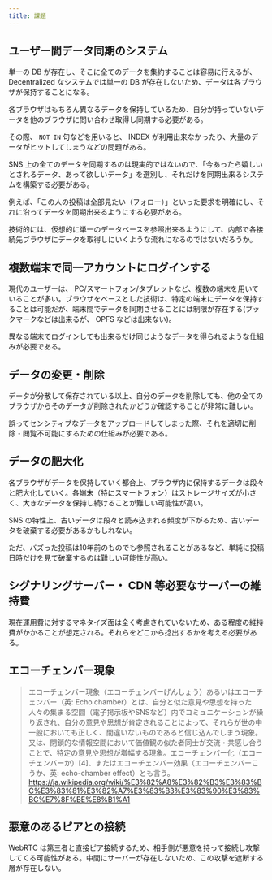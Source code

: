```yaml
---
title: 課題
---
```


## ユーザー間データ同期のシステム

単一の DB が存在し、そこに全てのデータを集約することは容易に行えるが、 Decentralized なシステムでは単一の DB が存在しないため、データは各ブラウザが保持することになる。

各ブラウザはもちろん異なるデータを保持しているため、自分が持っていないデータを他のブラウザに問い合わせ取得し同期する必要がある。

その際、 `NOT IN` 句などを用いると、 INDEX が利用出来なかったり、大量のデータがヒットしてしまうなどの問題がある。

SNS 上の全てのデータを同期するのは現実的ではないので、「今あったら嬉しいとされるデータ、あって欲しいデータ」を選別し、それだけを同期出来るシステムを構築する必要がある。

例えば、「この人の投稿は全部見たい（フォロー）」といった要求を明確にし、それに沿ってデータを同期出来るようにする必要がある。

技術的には、仮想的に単一のデータベースを参照出来るようにして、内部で各接続先ブラウザにデータを取得しにいくような流れになるのではないだろうか。

## 複数端末で同一アカウントにログインする

現代のユーザーは、 PC/スマートフォン/タブレットなど、複数の端末を用いていることが多い。ブラウザをベースとした技術は、特定の端末にデータを保持することは可能だが、端末間でデータを同期させることには制限が存在する(ブックマークなどは出来るが、 OPFS などは出来ない)。

異なる端末でログインしても出来るだけ同じようなデータを得られるような仕組みが必要である。

## データの変更・削除

データが分散して保存されている以上、自分のデータを削除しても、他の全てのブラウザからそのデータが削除されたかどうか確認することが非常に難しい。

誤ってセンシティブなデータをアップロードしてしまった際、それを適切に削除・閲覧不可能にするための仕組みが必要である。

## データの肥大化

各ブラウザがデータを保持していく都合上、ブラウザ内に保持するデータは段々と肥大化していく。各端末（特にスマートフォン）はストレージサイズが小さく、大きなデータを保持し続けることが難しい可能性が高い。

SNS の特性上、古いデータは段々と読み込まれる頻度が下がるため、古いデータを破棄する必要があるかもしれない。

ただ、バズった投稿は10年前のものでも参照されることがあるなど、単純に投稿日時だけを見て破棄するのは難しい可能性が高い。

## シグナリングサーバー・ CDN 等必要なサーバーの維持費

現在運用費に対するマネタイズ面は全く考慮されていないため、ある程度の維持費がかかることが想定される。それらをどこから捻出するかを考える必要がある。

## エコーチェンバー現象

> エコーチェンバー現象（エコーチェンバーげんしょう）あるいはエコーチェンバー（英: Echo chamber）とは、自分と似た意見や思想を持った人々の集まる空間（電子掲示板やSNSなど）内でコミュニケーションが繰り返され、自分の意見や思想が肯定されることによって、それらが世の中一般においても正しく、間違いないものであると信じ込んでしまう現象。又は、閉鎖的な情報空間において価値観の似た者同士が交流・共感し合うことで、特定の意見や思想が増幅する現象。エコーチェンバー化（エコーチェンバーか）[4]、またはエコーチェンバー効果（エコーチェンバーこうか、英: echo-chamber effect）とも言う。
> <https://ja.wikipedia.org/wiki/%E3%82%A8%E3%82%B3%E3%83%BC%E3%83%81%E3%82%A7%E3%83%B3%E3%83%90%E3%83%BC%E7%8F%BE%E8%B1%A1>

## 悪意のあるピアとの接続

WebRTC は第三者と直接ピア接続するため、相手側が悪意を持って接続し攻撃してくる可能性がある。中間にサーバーが存在しないため、この攻撃を遮断する層が存在しない。
